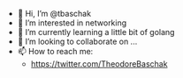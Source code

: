 - 👋 Hi, I’m @tbaschak
- 👀 I’m interested in networking
- 🌱 I’m currently learning a little bit of golang
- 💞️ I’m looking to collaborate on ...
- 📫 How to reach me:
  - https://twitter.com/TheodoreBaschak

<!---
tbaschak/tbaschak is a ✨ special ✨ repository because its `README.md` (this file) appears on your GitHub profile.
You can click the Preview link to take a look at your changes.
--->
